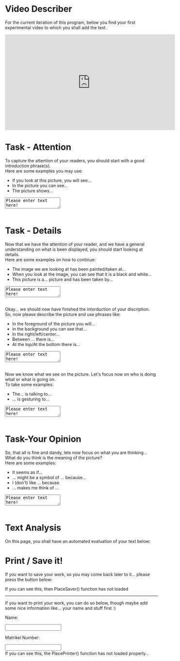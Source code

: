 <!--
author:   Naumann Marco

email:    marconaumann@t-online.de

version:  0.0.2

language: en

narrator: US English Female

script: /LiaScriptImageDescriber/imageDescriberFunctions.js
script: /LiaScriptImageDescriber/ImageDescriber.js
script: /LiaScriptImageDescriber/userTasks.js
script: https://cdn.jsdelivr.net/simplemde/latest/simplemde.min.js

link: /LiaScriptImageDescriber/style.css
link: /LiaScriptImageDescriber/print.css

script: https://cdn.jsdelivr.net/gh/kaptn-seebar/english-lia@latest/base.js
import: https://raw.githubusercontent.com/liaTemplates/TextAnalysis/main/README.md

test: @Textanalysis.FULL

comment:  This is a small tool, which will help the user to learn how to propperly describe an image, a piece of code, or an graph.
-->

# Video Describer
For the current iteration of this program, below you find your first experimental video to which you shall add the text.

 <iframe src="https://video.tu-freiberg.de/media/embed?key=c49c659861d64aa2c74bc20540819db0&width=560&height=315&autoplay=false&controls=true&autolightsoff=false&loop=false&chapters=false&playlist=false&related=false&responsive=false&t=30" data-src="" class="iframeLoaded" width="560" height="315" frameborder="0" allowfullscreen="allowfullscreen" allowtransparency="true" scrolling="no" aria-label="media embed code" style=""></iframe>

Task - Attention  
================
        
To capture the attention of your readers, you should start with a good introduction phrase(s). <br/>
Here are some examples you may use:

* If you look at this picture, you will see...
* In the picture you can see...   
* The picture shows... 
            
<textarea id="graphTextArea1" oninput="TBonChange(this)">Please enter text here!</textArea>
<br/>
<br/>

Task - Details
==============

Now that we have the attention of your reader, and we have a general understanding on what is been displayed, you should start looking at details. <br/>
Here are some examples on how to continue:

* The image we are looking at has been painted/taken at...
* When you look at the image, you can see that it is a black and white...
* This picture is a... picture and has been taken by...

<textarea id="graphTextArea2" oninput="TBonChange(this)">Please enter text here!</textArea>
<br/>
<br/>

Okay... we should now have finished the intorduction of your discription. <br/>
So, now please describe the picture and use phrases like:

* In the foreground of the picture you will...
* In the background you can see that...
* In the right/left/center...
* Between ... there is...
* At the top/At the bottom there is...

<textarea id="graphTextArea3" oninput="TBonChange(this)">Please enter text here!</textArea>
<br/>
<br/>

Now we know what we see on the picture. Let's focus now on who is doing what or what is going on. <br/>
To take some examples: <br/>

* The... is talking to...
* ... is gesturing to...

<textarea id="graphTextArea4" oninput="TBonChange(this)">Please enter text here!</textArea>
<br/>
<br/>

Task-Your Opinion
=================

So, that all is fine and dandy, lets now focus on what you are thinking... <br/>
What do you think is the meaning of the picture? <br/>
Here are some examples: <br/>

* It seems as if...
* ... might be a symbol of ... because...
* I (don't) like ... because
* ... makes me think of ...

<textarea id="graphTextArea5" oninput="TBonChange(this)">Please enter text here!</textArea>
<br/>
<br/>

# Text Analysis

On this page, you shall have an automated evaluation of your text below:
<div id="TestPlace"></div>

<script> PlaceTest() </script>

# Print / Save it!

If you want to save your work, so you may come back later to it... please press the button below:
<div id="Saver">If you can see this, then PlaceSaver() function has not loaded</div>
<script>PlaceSaver()</script>

---

If you want to print your work, you can do so below, though maybe add some nice information like... your name and stuff first :)

Name:

<input id="NameBox" oninput="OnNameChange(this)">

Matrikel Number:

<input id="MatBox" oninput="OnNameChange(this)">



<div id="Printer">If you can see this, the PlacePrinter() function has not loaded properly...</div>

<script> PlacePrinter() </script>